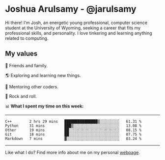 # Joshua Arulsamy - @jarulsamy

Hi there! I'm Josh, an energetic young professional, computer science student at the University of Wyoming, seeking a career that fits my professional skills, and personality. I love tinkering and learning anything related to computing.

## My values

:yellow_heart: Friends and family.

:earth_americas: Exploring and learning new things.

:book: Mentoring other coders.

:guitar: Rock and roll.

:bar_chart: **What I spent my time on this week:**

------
<!--START_SECTION:waka-->
```text
C++        2 hrs 29 mins   ███████████████▒░░░░░░░░░   61.31 % 
Python     31 mins         ███▒░░░░░░░░░░░░░░░░░░░░░   13.08 % 
Other      19 mins         ██░░░░░░░░░░░░░░░░░░░░░░░   08.15 % 
Git        18 mins         ██░░░░░░░░░░░░░░░░░░░░░░░   07.75 % 
Markdown   7 mins          ▓░░░░░░░░░░░░░░░░░░░░░░░░   03.24 % 
```
<!--END_SECTION:waka-->
------

Like what I do? Find more info about me on my personal [webpage](https://arulsamy.me).
